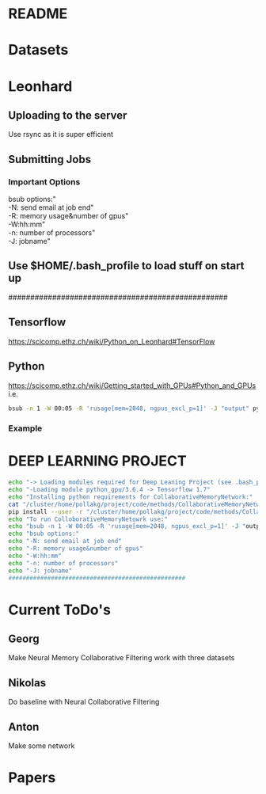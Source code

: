 # README 

# Datasets

# Leonhard
## Uploading to the server 
Use rsync as it is super efficient

## Submitting Jobs
### Important Options
bsub options:"  
-N: send email at job end"  
-R: memory usage&number of gpus"  
-W:hh:mm"  
-n: number of processors"  
-J: jobname"  
## Use $HOME/.bash_profile to load stuff on start up
##################################################
## Tensorflow 
https://scicomp.ethz.ch/wiki/Python_on_Leonhard#TensorFlow
## Python 
https://scicomp.ethz.ch/wiki/Getting_started_with_GPUs#Python_and_GPUs
i.e.

```bash
bsub -n 1 -W 00:05 -R 'rusage[mem=2048, ngpus_excl_p=1]' -J "output" python my_script.py
```
### Example
# DEEP LEARNING PROJECT

```bash
echo "-> Loading modules required for Deep Leaning Project (see .bash_progile)"
echo "-Loading module python_gpu/3.6.4 -> Tensorflow 1.7"
echo "Installing python requirements for CollaborativeMemoryNetwork:"
cat "/cluster/home/pollakg/project/code/methods/CollaborativeMemoryNetwork/requirements.txt"
pip install --user -r "/cluster/home/pollakg/project/code/methods/CollaborativeMemoryNetwork/requirements.txt"
echo "To run ColloborativeMemoryNetowrk use:"
echo "bsub -n 1 -W 00:05 -R 'rusage[mem=2048, ngpus_excl_p=1]' -J "output" python train.py --gpu 0 --dataset data/citeulike-a.npz --pretrain pretrain/citeulike-a_e50.npz"
echo "bsub options:"
echo "-N: send email at job end"
echo "-R: memory usage&number of gpus"
echo "-W:hh:mm"
echo "-n: number of processors"
echo "-J: jobname"
##################################################
```

# Current ToDo's
## Georg
Make Neural Memory Collaborative Filtering work with three datasets
## Nikolas
Do baseline with Neural Collaborative Filtering 
## Anton
Make some network 

# Papers